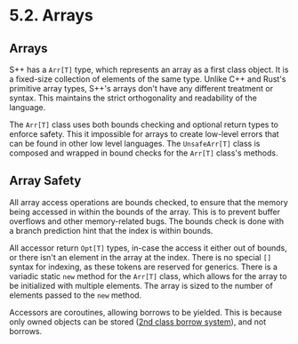 # 5.2. Arrays

<primary-label ref="header-label"/>

<secondary-label ref="doc-wip"/>

<secondary-label ref="doc-subj-update"/>

## Arrays

S++ has a `Arr[T]` type, which represents an array as a first class object. It is a fixed-size collection of elements of
the same type. Unlike C++ and Rust's primitive array types, S++'s arrays don't have any different treatment or syntax.
This maintains the strict orthogonality and readability of the language.

The `Arr[T]` class uses both bounds checking and optional return types to enforce safety. This it impossible for arrays
to create low-level errors that can be found in other low level languages. The `UnsafeArr[T]` class is composed and
wrapped in bound checks for the `Arr[T]` class's methods.

## Array Safety

All array access operations are bounds checked, to ensure that the memory being accessed in within the bounds of the
array. This is to prevent buffer overflows and other memory-related bugs. The bounds check is done with a branch
prediction hint that the index is within bounds.

All accessor return `Opt[T]` types, in-case the access it either out of bounds, or there isn't an element in the array
at the index. There is no special `[]` syntax for indexing, as these tokens are reserved for generics. There is a
variadic static `new` method for the `Arr[T]` class, which allows for the array to be initialized with multiple
elements. The array is sized to the number of elements passed to the `new` method.

Accessors are coroutines, allowing borrows to be yielded. This is because only owned objects can be
stored ([2nd class borrow system](11-3-Second-Class-Borrows.md)), and not borrows.
